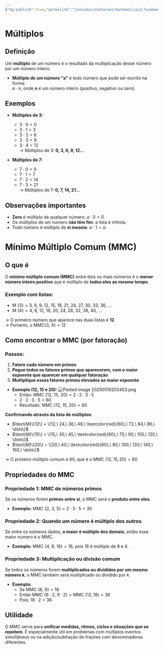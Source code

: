 ```yaml
---
{"dg-publish":true,"permalink":"/estudos/anotacoes/matematica/2-fundamental-2/2-divisibilidade-e-multiplos/2-4-multiplos-e-mmc/"}
---
```


# Múltiplos

## Definição

Um **múltiplo** de um número é o resultado da multiplicação desse número por um número inteiro.

- **Múltiplo de um número "a"** é todo número que pode ser escrito na forma:  
    $a \cdot n$, onde **n** é um número inteiro (positivo, negativo ou zero).

## Exemplos

- **Múltiplos de 3:**
	- $3 \cdot 0 = 0$
	- $3 \cdot 1 = 3$
	- $3 \cdot 2 = 6$
	- $3 \cdot 3 = 9$
	- $3 \cdot 4 = 12$  
	→ Múltiplos de 3: **0, 3, 6, 9, 12...**

- **Múltiplos de 7:**
	- $7 \cdot 0 = 0$
	- $7 \cdot 1 = 7$
	- $7 \cdot 2 = 14$
	- $7 \cdot 3 = 21$  
	→ Múltiplos de 7: **0, 7, 14, 21...**

## Observações importantes

- **Zero** é múltiplo de qualquer número: $a \cdot 0 = 0$.
- Os múltiplos de um número **não têm fim**: a lista é infinita.
- Todo número é múltiplo de **si mesmo**: $a \cdot 1 = a$.

# Mínimo Múltiplo Comum (MMC)

## O que é

O **mínimo múltiplo comum (MMC)** entre dois ou mais números é o **menor número inteiro positivo** que é múltiplo de **todos eles ao mesmo tempo**.

### Exemplo com listas:

- $\text{M } \{3\} = 3,\ 6,\ 9,\ 12,\ 15,\ 18,\ 21,\ 24,\ 27,\ 30,\ 33,\ 36,\ ...$
- $\text{M } \{4\} = 4,\ 8,\ 12,\ 16,\ 20,\ 24,\ 28,\ 32,\ 36,\ 40,\ ...$

→ O primeiro número que aparece nas duas listas é **12**  
→ Portanto, o $\text{MMC} \{3,\ 4\} = 12$

## Como encontrar o MMC (por fatoração)

### Passos:

1. **Fatore cada número em primos**
2. **Pegue todos os fatores primos que aparecerem, com o maior expoente que aparecer em qualquer fatoração**
3. **Multiplique esses fatores primos elevados ao maior expoente**

- **Exemplo (12, 15 e 20):**
	![Pasted image 20250510203453.png](/img/user/Pasted%20image%2020250510203453.png)
	- Então: $\text{MMC } \{12,\ 15,\ 20\} = 2 \cdot 2 \cdot 3 \cdot 5$
	- $2 \cdot 2 \cdot 3 \cdot 5 = 60$
	- Resultado:  $\text{MMC } \{12,\ 15,\ 20\} = 60$

**Confirmando através da lista de múltiplos**:

- $\text{M}\{12\} = \{12,\ 24,\ 36,\ 48,\ \textcolor{red}{60},\ 72,\ 84,\ 96,\ \dots\}$
- $\text{M}\{15\} = \{15,\ 30,\ 45,\ \textcolor{red}{60},\ 75,\ 90,\ 105,\ 120,\ \dots\}$
- $\text{M}\{20\} = \{20,\ 40,\ \textcolor{red}{60},\ 80,\ 100,\ 120,\ 140,\ 160,\ \dots\}$

→ O primeiro múltiplo comum é $60$, que é o $\text{MMC } \{12, 15, 20\} = 60$

## Propriedades do MMC

### Propriedade 1: MMC de números primos

Se os números forem **primos entre si**, o MMC será o **produto entre eles**.

- **Exemplo:** $\text{MMC } \{2,\ 3,\ 5\} = 2 \cdot 3 \cdot 5 = 30$

### Propriedade 2: Quando um número é múltiplo dos outros

Se entre os números dados, **o maior é múltiplo dos demais**, então esse maior número é o MMC.

- **Exemplo:**  $\text{MMC } \{4,\ 8,\ 16\} = 16$, pois 16 é múltiplo de 8 e 4.

### Propriedade 3: Multiplicação ou divisão comum

Se todos os números forem **multiplicados ou divididos por um mesmo número $k$**, o MMC também será multiplicado ou dividido por $k$.

- **Exemplo:**
    - Se $\text{MMC } \{6,\ 9\} = 18$
    - Então $\text{MMC } \{6 \cdot 2,\ 9 \cdot 2\} = \text{MMC } \{12, 18\} = 36$
    - Pois: $18 \cdot 2 = 36$

## Utilidade

O MMC serve para **unificar medidas, ritmos, ciclos e situações que se repetem**. É especialmente útil em problemas com múltiplos eventos simultâneos ou na adição/subtração de frações com denominadores diferentes.

